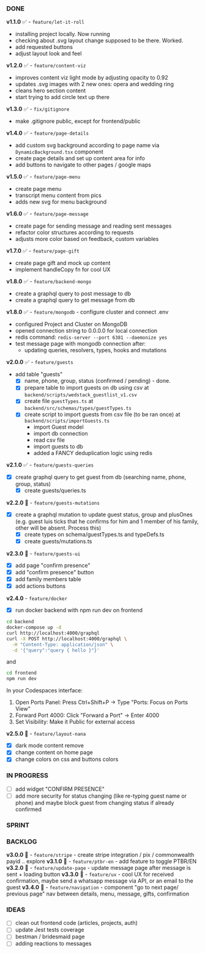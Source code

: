 ### DONE
**v1.1.0** ✅ - `feature/let-it-roll`
- installing project locally. Now running
- checking about .svg layout change supposed to be there. Worked.
- add requested buttons
- adjust layout look and feel

**v1.2.0** ✅ - `feature/content-viz`
- improves content viz light mode by adjusting opacity to 0.92
- updates .svg images with 2 new ones: opera and wedding ring
- cleans hero section content
- start trying to add circle text up there

**v1.3.0** ✅ - `fix/gitignore`
- make .gitignore public, except for frontend/public

**v1.4.0** ✅ - `feature/page-details`
- add custom svg background according to page name via `DynamicBackground.tsx` component
- create page details and set up content area for info
- add buttons to navigate to other pages / google maps

**v1.5.0** ✅ - `feature/page-menu`
- create page menu
- transcript menu content from pics
- adds new svg for menu background

**v1.6.0** ✅ - `feature/page-message`
- create page for sending message and reading sent messages
- refactor color structures according to requests
- adjusts more color based on feedback, custom variables

**v1.7.0** ✅ - `feature/page-gift`
- create page gift and mock up content
- implement handleCopy fn for cool UX

**v1.8.0** ✅ - `feature/backend-mongo`
- create a graphql query to post message to db
- create a graphql query to get message from db

**v1.8.0** ✅ - `feature/mongodb` - configure cluster and connect .env 
- configured Project and Cluster on MongoDB
- opened connection string to 0.0.0.0 for local connection
- redis command: `redis-server --port 6381 --daemonize yes`
- test message page with mongodb connection after:
    - updating queries, resolvers, types, hooks and mutations

**v2.0.0** ✅ - `feature/guests`
- add table "guests"
    - [x] name, phone, group, status (confirmed / pending) - done.
    - [x] prepare table to import guests on db using csv at `backend/scripts/wedstack_guestlist_v1.csv`
    - [x] create file `guestTypes.ts` at `backend/src/schemas/types/guestTypes.ts`
    - [x] create script to import guests from csv file (to be ran once) at `backend/scripts/importGuests.ts`
        - import Guest model
        - import db connection
        - read csv file
        - import guests to db
        - added a FANCY deduplication logic using redis

**v2.1.0** ✅ - `feature/guests-queries`
- [x] create graphql query to get guest from db (searching name, phone, group, status)
    - [x] create guests/queries.ts

**v2.2.0** 🔸 - `feature/guests-mutations`
- [x] create a graphql mutation to update guest status, group and plusOnes (e.g. guest luis ticks that he confirms for him and 1 member of his family, other will be absent. Process this)
    - [x] create types on schema/guestTypes.ts and typeDefs.ts
    - [x] create guests/mutations.ts

**v2.3.0** 🔸 - `feature/guests-ui`
- [x] add page "confirm presence"
- [x] add "confirm presence" button
- [x] add family members table
- [x] add actions buttons

**v2.4.0** - `feature/docker`
- [x] run docker backend with npm run dev on frontend
```bash
cd backend
docker-compose up -d
curl http://localhost:4000/graphql
curl -X POST http://localhost:4000/graphql \
  -H "Content-Type: application/json" \
  -d '{"query":"query { hello }"}'
```
and
```bash
cd frontend
npm run dev
```
In your Codespaces interface:
1. Open Ports Panel: Press Ctrl+Shift+P → Type "Ports: Focus on Ports View"
2. Forward Port 4000: Click "Forward a Port" → Enter 4000
3. Set Visibility: Make it Public for external access

**v2.5.0** 🔸 - `feature/layout-nana`
- [x] dark mode content remove
- [x] change content on home page
- [x] change colors on css and buttons colors

### IN PROGRESS

- [ ] add widget "CONFIRM PRESENCE"
- [ ] add more security for status changing (like re-typing guest name or phone) and maybe block guest from changing status if already confirmed

### SPRINT

### BACKLOG
**v3.0.0** 🔸 - `feature/stripe` - create stripe integration / pix / commonwealth payid .. explore
**v3.1.0** 🔸 - `feature/ptbr-en` - add feature to toggle PTBR/EN
**v3.2.0** 🔸 - `feature/update-page` - update message page after message is sent + loading button
**v3.3.0** 🔸 - `feature/ux` - cool UX for received confirmation, maybe send a whatsapp message via API, or an email to the guest
**v3.4.0** 🔸 - `feature/navigation` - component "go to next page/ previous page" nav between details, menu, message, gifts, confirmation

### IDEAS
- [ ] clean out frontend code (articles, projects, auth)
- [ ] update Jest tests coverage
- [ ] bestman / bridesmaid page
- [ ] adding reactions to messages
